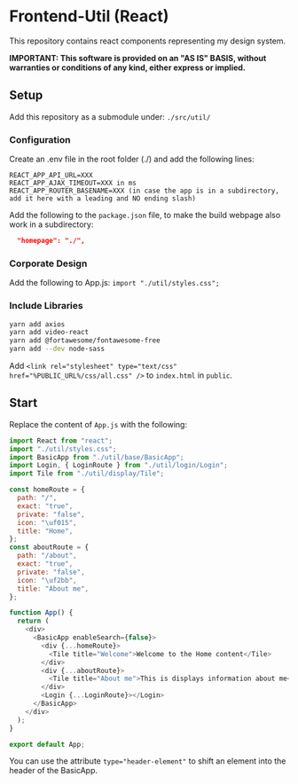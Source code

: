 # Frontend-Util (React)

This repository contains react components representing my design system.

**IMPORTANT: This software is provided on an "AS IS" BASIS, without warranties or conditions of any kind, either express or implied.**

## Setup

Add this repository as a submodule under:
`./src/util/`

### Configuration

Create an .env file in the root folder (./) and add the following lines:

```
REACT_APP_API_URL=XXX
REACT_APP_AJAX_TIMEOUT=XXX in ms
REACT_APP_ROUTER_BASENAME=XXX (in case the app is in a subdirectory, add it here with a leading and NO ending slash)
```

Add the following to the `package.json` file, to make the build webpage also work in a subdirectory:

```json
  "homepage": "./",
```

### Corporate Design

Add the following to App.js:
`import "./util/styles.css";`

### Include Libraries

```bash
yarn add axios
yarn add video-react
yarn add @fortawesome/fontawesome-free
yarn add --dev node-sass
```

Add `<link rel="stylesheet" type="text/css" href="%PUBLIC_URL%/css/all.css" />` to `index.html` in `public`.

## Start

Replace the content of `App.js` with the following:

```javascript
import React from "react";
import "./util/styles.css";
import BasicApp from "./util/base/BasicApp";
import Login, { LoginRoute } from "./util/login/Login";
import Tile from "./util/display/Tile";

const homeRoute = {
  path: "/",
  exact: "true",
  private: "false",
  icon: "\uf015",
  title: "Home",
};
const aboutRoute = {
  path: "/about",
  exact: "true",
  private: "false",
  icon: "\uf2bb",
  title: "About me",
};

function App() {
  return (
    <div>
      <BasicApp enableSearch={false}>
        <div {...homeRoute}>
          <Tile title="Welcome">Welcome to the Home content</Tile>
        </div>
        <div {...aboutRoute}>
          <Tile title="About me">This is displays information about me</Tile>
        </div>
        <Login {...LoginRoute}></Login>
      </BasicApp>
    </div>
  );
}

export default App;
```

You can use the attribute `type="header-element"` to shift an element into the header of the BasicApp.
